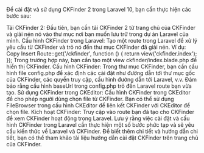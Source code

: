 Để cài đặt và sử dụng CKFinder 2 trong Laravel 10, bạn cần thực hiện các bước sau:

Tải CKFinder 2:
Đầu tiên, bạn cần tải CKFinder 2 từ trang chủ của CKFinder và giải nén nó vào thư mục nơi bạn muốn lưu trữ trong dự án Laravel của mình.
Cấu hình CKFinder trong Laravel:
Tạo một route trong Laravel để xử lý yêu cầu từ CKFinder và trỏ nó đến thư mục CKFinder đã giải nén.
Ví dụ:
Copy
Insert
Route::get('/ckfinder', function () {
    return view('ckfinder.index');
});
Trong trường hợp này, bạn cần tạo một view ckfinder/index.blade.php để hiển thị CKFinder.
Cấu hình CKFinder:
Trong thư mục CKFinder, bạn cần cấu hình file config.php để xác định các cài đặt như đường dẫn tới thư mục gốc của CKFinder, các quyền truy cập, cấu hình đường dẫn tới Laravel, v.v.
Đảm bảo rằng cấu hình baseUrl trong config.php trỏ đến Laravel route bạn vừa tạo.
Sử dụng CKFinder trong CKEditor:
Cấu hình CKFinder trong CKEditor để cho phép người dùng chọn file từ CKFinder.
Bạn có thể sử dụng FileBrowser trong cấu hình CKEditor để liên kết CKFinder với CKEditor để chọn file.
Kích hoạt CKFinder:
Truy cập vào route bạn đã tạo cho CKFinder để xem CKFinder hoạt động trong Laravel.
Lưu ý rằng việc cài đặt và cấu hình CKFinder trong Laravel cần thực hiện một số bước phức tạp và sẽ yêu cầu kiến thức về Laravel và CKFinder. Để biết thêm chi tiết và hướng dẫn chi tiết, bạn có thể tham khảo tài liệu hướng dẫn cài đặt CKFinder trên trang chủ của CKFinder.